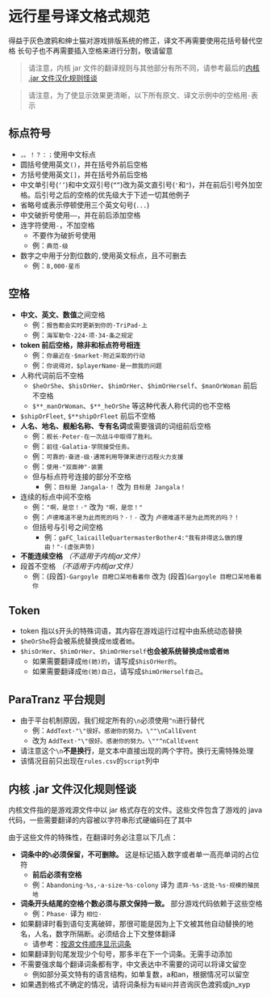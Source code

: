 # 远行星号译文格式规范

得益于灰色渡鸦和绅士猫对游戏排版系统的修正，译文不再需要使用花括号替代空格
长句子也不再需要插入空格来进行分割，敬请留意

> 请注意，内核 jar 文件的翻译规则与其他部分有所不同，请参考最后的[内核 .jar 文件汉化规则怪谈](#内核-jar-文件汉化规则怪谈)

> 请注意，为了使显示效果更清晰，以下所有原文、译文示例中的空格用`·`表示

## 标点符号

- `，。！？：；`使用中文标点
- 圆括号使用英文`()`，并在括号外前后空格
- 方括号使用英文`[]`，并在括号外前后空格
- 中文单引号(`‘’`)和中文双引号(`“”`)改为英文直引号(`'`和`"`)，并在前后引号外加空格。后引号之后的空格的优先级大于下述一切其他例子
- 省略号或表示停顿使用三个英文句号(`...`)
- 中文破折号使用`——`，并在前后添加空格
- 连字符使用`-`，不加空格
  - 不要作为破折号使用
  - 例：`典范-级`
- 数字之中用于分割位数的`,`使用英文标点，且不可删去
  - 例：`8,000·星币`

## 空格

- **中文、英文、数值**之间空格
  - 例：`报告都会实时更新到你的·TriPad·上`
  - 例：`海军勒令·224·项·34·条之规定`
- **token 前后空格，除非和标点符号相连**
  - 例：`你最近在·$market·附近采取的行动`
  - 例：`你说得对，$playerName·是一款我的问题`
- 人称代词前后不空格
  - `$heOrShe`、`$hisOrHer`、`$himOrHer`、`$himOrHerself`、`$manOrWoman` 前后不空格
  - `$**_manOrWoman`、`$**_heOrShe` 等这种代表人称代词的也不空格
- `$shipOrFleet`, `$**shipOrFleet` 前后不空格
- **人名、地名、舰船名称、专有名词**或需要强调的词组前后空格
    - 例：`舰长·Peter·在一次战斗中取得了胜利。`
    - 例：`前往·Galatia·学院接受任务。`
    - 例：`可靠的·奋进-级·通常利用导弹来进行远程火力支援`
    - 例：`使用·"双面神"·装置`
    - 但与标点符号连接的部分不空格
        - 例：`目标是 Jangala·！` 改为 `目标是 Jangala！`
- 连续的标点中间不空格
    - 例：` "啊，是您！·" ` 改为 ` "啊，是您！" `
    - 例：`卢德难道不是为此而死的吗？·！·` 改为 `卢德难道不是为此而死的吗？！ `
    - 但括号与引号之间空格
      - 例：`gaFC_laicailleQuartermasterBother4:"我有非得这么做的理由！"·(虚张声势)`
- **不能连续空格** *（不适用于内核jar文件）*
- 段首不空格 *（不适用于内核jar文件）*
    - 例：(段首)`·Gargoyle 目瞪口呆地看着你` 改为 (段首)`Gargoyle 目瞪口呆地看着你`

## Token

- token 指以`$`开头的特殊词语，其内容在游戏运行过程中由系统动态替换
- `$heOrShe`将会被系统替换成`他`或者`她`。
- `$hisOrHer`、`$himOrHer`、`$himOrHerself`**也会被系统替换成`他`或者`她`**
    - 如果需要翻译成`他(她)的`，请写成`$hisOrHer的`。
    - 如果需要翻译成`他(她)自己`，请写成`$himOrHerself自己`。

## ParaTranz 平台规则

- 由于平台机制原因，我们规定所有的`\n`必须使用`^n`进行替代
    - 例：`AddText·"\"很好。感谢你的努力。\""\nCallEvent` 
    - 改为
      `AddText·"\"很好。感谢你的努力。\""^nCallEvent`
- 请注意这个`\n`**不是换行**，是文本中直接出现的两个字符。换行无需特殊处理
- 该情况目前只出现在`rules.csv`的`script`列中

## 内核 .jar 文件汉化规则怪谈

内核文件指的是游戏源文件中以 jar 格式存在的文件。这些文件包含了游戏的 java 代码，一些需要翻译的内容被以字符串形式硬编码在了其中

由于这些文件的特殊性，在翻译时务必注意以下几点：

- **词条中的`%`必须保留，不可删除。** 这是标记插入数字或者单一高亮单词的占位符
  - **前后必须有空格**
  - 例：`Abandoning·%s,·a·size·%s·colony` 译为 `遗弃·%s·这处·%s·规模的殖民地`
- **词条开头结尾的空格个数必须与原文保持一致。** 部分游戏代码依赖于这些空格
  - 例：`Phase·` 译为 `相位·`
- 如果翻译时看到语句支离破碎，那很可能是因为上下文被其他自动替换的地名，人名，数字所隔断。必须结合上下文整体翻译
  - 请参考：[按源文件顺序显示词条](tut_translator.md#重要按源文件顺序显示词条)
- 如果翻译到句尾发现少个句号，那多半在下一个词条。无需手动添加
- 不需要强求每个翻译词条都有字，中文表达中不需要的词可以将译文留空
  - 例如部分英文特有的语言结构，如单复数，a和an，根据情况可以留空
- 如果遇到格式不确定的情况，请将词条标为`有疑问`并咨询灰色渡鸦或jn_xyp
